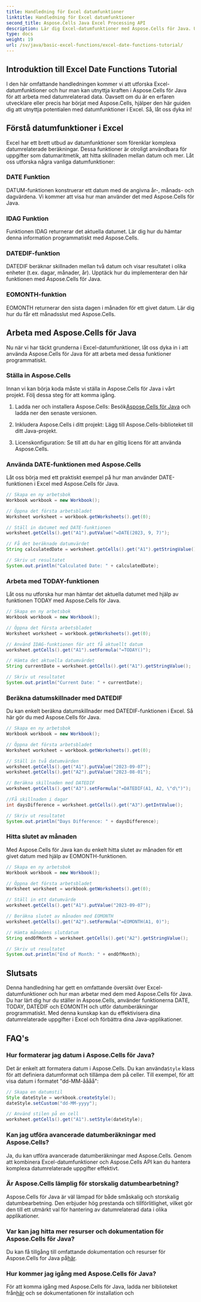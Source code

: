 ```yaml
---
title: Handledning för Excel datumfunktioner
linktitle: Handledning för Excel datumfunktioner
second_title: Aspose.Cells Java Excel Processing API
description: Lär dig Excel-datumfunktioner med Aspose.Cells för Java. Utforska steg-för-steg handledningar med källkod.
type: docs
weight: 19
url: /sv/java/basic-excel-functions/excel-date-functions-tutorial/
---
```


## Introduktion till Excel Date Functions Tutorial

I den här omfattande handledningen kommer vi att utforska Excel-datumfunktioner och hur man kan utnyttja kraften i Aspose.Cells för Java för att arbeta med datumrelaterad data. Oavsett om du är en erfaren utvecklare eller precis har börjat med Aspose.Cells, hjälper den här guiden dig att utnyttja potentialen med datumfunktioner i Excel. Så, låt oss dyka in!

## Förstå datumfunktioner i Excel

Excel har ett brett utbud av datumfunktioner som förenklar komplexa datumrelaterade beräkningar. Dessa funktioner är otroligt användbara för uppgifter som datumaritmetik, att hitta skillnaden mellan datum och mer. Låt oss utforska några vanliga datumfunktioner:

### DATE Funktion

DATUM-funktionen konstruerar ett datum med de angivna år-, månads- och dagvärdena. Vi kommer att visa hur man använder det med Aspose.Cells för Java.

### IDAG Funktion

Funktionen IDAG returnerar det aktuella datumet. Lär dig hur du hämtar denna information programmatiskt med Aspose.Cells.

### DATEDIF-funktion

DATEDIF beräknar skillnaden mellan två datum och visar resultatet i olika enheter (t.ex. dagar, månader, år). Upptäck hur du implementerar den här funktionen med Aspose.Cells för Java.

### EOMONTH-funktion

EOMONTH returnerar den sista dagen i månaden för ett givet datum. Lär dig hur du får ett månadsslut med Aspose.Cells.

## Arbeta med Aspose.Cells för Java

Nu när vi har täckt grunderna i Excel-datumfunktioner, låt oss dyka in i att använda Aspose.Cells för Java för att arbeta med dessa funktioner programmatiskt.

### Ställa in Aspose.Cells

Innan vi kan börja koda måste vi ställa in Aspose.Cells för Java i vårt projekt. Följ dessa steg för att komma igång.

1. Ladda ner och installera Aspose.Cells: Besök[Aspose.Cells för Java](https://releases.aspose.com/cells/java/) och ladda ner den senaste versionen.

2. Inkludera Aspose.Cells i ditt projekt: Lägg till Aspose.Cells-biblioteket till ditt Java-projekt.

3. Licenskonfiguration: Se till att du har en giltig licens för att använda Aspose.Cells.

### Använda DATE-funktionen med Aspose.Cells

Låt oss börja med ett praktiskt exempel på hur man använder DATE-funktionen i Excel med Aspose.Cells för Java.

```java
// Skapa en ny arbetsbok
Workbook workbook = new Workbook();

// Öppna det första arbetsbladet
Worksheet worksheet = workbook.getWorksheets().get(0);

// Ställ in datumet med DATE-funktionen
worksheet.getCells().get("A1").putValue("=DATE(2023, 9, 7)");

// Få det beräknade datumvärdet
String calculatedDate = worksheet.getCells().get("A1").getStringValue();

// Skriv ut resultatet
System.out.println("Calculated Date: " + calculatedDate);
```

### Arbeta med TODAY-funktionen

Låt oss nu utforska hur man hämtar det aktuella datumet med hjälp av funktionen TODAY med Aspose.Cells för Java.

```java
// Skapa en ny arbetsbok
Workbook workbook = new Workbook();

// Öppna det första arbetsbladet
Worksheet worksheet = workbook.getWorksheets().get(0);

// Använd IDAG-funktionen för att få aktuellt datum
worksheet.getCells().get("A1").setFormula("=TODAY()");

// Hämta det aktuella datumvärdet
String currentDate = worksheet.getCells().get("A1").getStringValue();

// Skriv ut resultatet
System.out.println("Current Date: " + currentDate);
```

### Beräkna datumskillnader med DATEDIF

Du kan enkelt beräkna datumskillnader med DATEDIF-funktionen i Excel. Så här gör du med Aspose.Cells för Java.

```java
// Skapa en ny arbetsbok
Workbook workbook = new Workbook();

// Öppna det första arbetsbladet
Worksheet worksheet = workbook.getWorksheets().get(0);

// Ställ in två datumvärden
worksheet.getCells().get("A1").putValue("2023-09-07");
worksheet.getCells().get("A2").putValue("2023-08-01");

// Beräkna skillnaden med DATEDIF
worksheet.getCells().get("A3").setFormula("=DATEDIF(A1, A2, \"d\")");

//Få skillnaden i dagar
int daysDifference = worksheet.getCells().get("A3").getIntValue();

// Skriv ut resultatet
System.out.println("Days Difference: " + daysDifference);
```

### Hitta slutet av månaden

Med Aspose.Cells för Java kan du enkelt hitta slutet av månaden för ett givet datum med hjälp av EOMONTH-funktionen.

```java
// Skapa en ny arbetsbok
Workbook workbook = new Workbook();

// Öppna det första arbetsbladet
Worksheet worksheet = workbook.getWorksheets().get(0);

// Ställ in ett datumvärde
worksheet.getCells().get("A1").putValue("2023-09-07");

// Beräkna slutet av månaden med EOMONTH
worksheet.getCells().get("A2").setFormula("=EOMONTH(A1, 0)");

// Hämta månadens slutdatum
String endOfMonth = worksheet.getCells().get("A2").getStringValue();

// Skriv ut resultatet
System.out.println("End of Month: " + endOfMonth);
```

## Slutsats

Denna handledning har gett en omfattande översikt över Excel-datumfunktioner och hur man arbetar med dem med Aspose.Cells för Java. Du har lärt dig hur du ställer in Aspose.Cells, använder funktionerna DATE, TODAY, DATEDIF och EOMONTH och utför datumberäkningar programmatiskt. Med denna kunskap kan du effektivisera dina datumrelaterade uppgifter i Excel och förbättra dina Java-applikationer.

## FAQ's

### Hur formaterar jag datum i Aspose.Cells för Java?

 Det är enkelt att formatera datum i Aspose.Cells. Du kan använda`Style` klass för att definiera datumformat och tillämpa dem på celler. Till exempel, för att visa datum i formatet "dd-MM-åååå":

```java
// Skapa en datumstil
Style dateStyle = workbook.createStyle();
dateStyle.setCustom("dd-MM-yyyy");

// Använd stilen på en cell
worksheet.getCells().get("A1").setStyle(dateStyle);
```

### Kan jag utföra avancerade datumberäkningar med Aspose.Cells?

Ja, du kan utföra avancerade datumberäkningar med Aspose.Cells. Genom att kombinera Excel-datumfunktioner och Aspose.Cells API kan du hantera komplexa datumrelaterade uppgifter effektivt.

### Är Aspose.Cells lämplig för storskalig datumbearbetning?

Aspose.Cells för Java är väl lämpad för både småskalig och storskalig datumbearbetning. Den erbjuder hög prestanda och tillförlitlighet, vilket gör den till ett utmärkt val för hantering av datumrelaterad data i olika applikationer.

### Var kan jag hitta mer resurser och dokumentation för Aspose.Cells för Java?

 Du kan få tillgång till omfattande dokumentation och resurser för Aspose.Cells for Java på[här](https://reference.aspose.com/cells/java/).

### Hur kommer jag igång med Aspose.Cells för Java?

 För att komma igång med Aspose.Cells för Java, ladda ner biblioteket från[här](https://releases.aspose.com/cells/java/) och se dokumentationen för installation och
